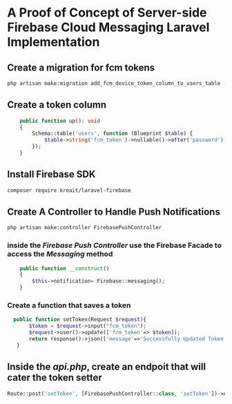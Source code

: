 # A Proof of Concept of Server-side Firebase Cloud Messaging Laravel Implementation

## Create a migration for fcm tokens

```bash
php artisan make:migration add_fcm_device_token_column_to_users_table --table=users
```

## Create a token column

```php
    public function up(): void
    {
        Schema::table('users', function (Blueprint $table) {
            $table->string('fcm_token')->nullable()->after('password'); //Add this column after password column
        });
    }
```

## Install Firebase SDK

```bash
composer require kreait/laravel-firebase
```

## Create A Controller to Handle Push Notifications

```bash
php artisan make:controller FirebasePushController
```

### inside the <i>Firebase Push Controller</i> use the Firebase Facade to access the <i>Messaging</i> method

```php
    public function __construct()
    {
        $this->notification= Firebase::messaging();
    }
```

### Create a function that saves a token

```php
  public function setToken(Request $request){
       $token = $request->input("fcm_token");
       $request->user()->update(['fcm_token'=> $token]);
       return response()->json(['message'=>'Successfully Updated Token']);
   }
```

## Inside the <i>api.php</i>, create an endpoit that will cater the token setter

```php
Route::post('setToken', [FirebasePushController::class, 'setToken'])->name('firebase.token');
```

<!-- // {
//     "apiKey": "AIzaSyDmVuVhZFVLxKpHAitIPDxx9f6t5Y69uXQ",
//     "authDomain": "fcm-laravel-next.firebaseapp.com",
//     "projectId": "fcm-laravel-next",
//     "storageBucket": "fcm-laravel-next.appspot.com",
//     "messagingSenderId": "291883322907",
//     "appId": "1:291883322907:web:d799a0bfef9cba1f4a72be",
//     "measurementId": "G-H8SQVBS032",
//     "client_email": "firebase-adminsdk-hdhe3@fcm-laravel-next.iam.gserviceaccount.com"
// } -->
